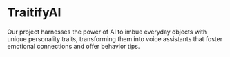 # TraitifyAI
Our project harnesses the power of AI to imbue everyday objects with unique personality traits, transforming them into voice assistants that foster emotional connections and offer behavior tips.
